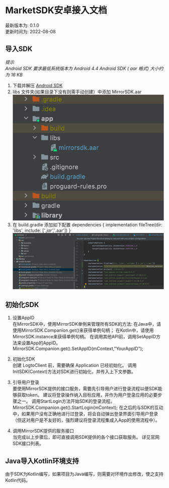 # MarketSDK安卓接入文档

最新版本为: 0.1.0  
更新时间为: 2022-08-08

## 导入SDK
*提示  
Android SDK 要求最低系统版本为 Android 4.4
Android SDK ( aar 格式) 大小约为 16 KB*
1. 下载并解压 [Android SDK](https://games.mirrorworld.fun/market_sdk/mirrorsdk.aar)  
2. libs 文件夹(如果目录下没有则需手动创建）中添加 MirrorSDK.aar
   ![image](gitimage/guide_config_aar.png)
3. 在 build.gradle 添加如下配置
   dependencies {
   implementation fileTree(dir: 'libs', include: ['*.jar','*.aar'])
   }
   ![image](gitimage/guide_config_aar_implement.png)

## 初始化SDK
1. 设置AppID  
   在MirrorSDK中，使用MirrorSDK单例来管理所有SDK的方法:
   在Java中，请使用MirrorSDK.Companion.get()来获得单例句柄；
   在Kotlin中，请使用MirrorSDK.instance来获得单例句柄。
   在调用其他API前，调用SetAppID方法来设置App的AppID。
   MirrorSDK.Companion.get().SetAppID(mContext,"YourAppID");

2. 初始化SDK  
   创建 LogtoClient 前，需要确保 Application 已经初始化。
   调用InitSDK(Context)方法对SDK进行初始化，并传入上下文参数。

3. 引导用户登录  
   要使用MirrorSDK提供的接口服务，需要先引导用户进行登录流程以便SDK能够获取token。
   建议将登录操作纳入目标应用，并作为用户登录应用的必要步骤之一。
   调用StartLogin方法开始SDK的登录流程。
   MirrorSDK.Companion.get().StartLogin(mContext);
   在之后的与SDK的互动中，如果用户没有正确地进行过登录，将会自动弹出登录界面引导用户登录（但这对用户是不友好的，强烈建议将登录流程集成入App的使用流程中）。

4. 调用MirrorSDK提供的服务接口  
   当完成以上步骤后，即可直接调用SDK提供的各个接口获取服务。
   详见官网SDK接口列表。

## Java导入Kotlin环境支持
由于SDK为Kotlin编写，如果项目为Java编写，则需要对环境作出修改，使之支持Kotlin代码。